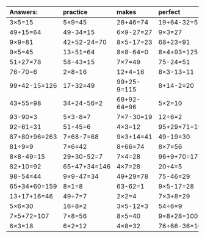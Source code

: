 | Answers: | practice | makes | perfect | ! |
| :--- | :--- | :--- | :--- | :--- |
| 3×5=15 | 5×9=45 | 28+46=74 | 19+64-32=51 | 62+8=70 | 
| 49+15=64 | 49-34=15 | 6×9-27=27 | 9×3=27 | 8×4=32 | 
| 9×9=81 | 42+52-24=70 | 8×5-17=23 | 68+23=91 | 7×7+24=73 | 
| 9×5=45 | 13+51=64 | 8×8-64=0 | 8×4+93=125 | 7×1=7 | 
| 51+27=78 | 58-43=15 | 7×7=49 | 75-24=51 | 33+98-97=34 | 
| 76-70=6 | 2×8=16 | 12+4=16 | 8×3-13=11 | 42+7=49 | 
| 99+42-15=126 | 17+32=49 | 99+25-9=115 | 8+14-2=20 | 53-52=1 | 
| 43+55=98 | 34+24-56=2 | 68+92-64=96 | 5×2=10 | 90-81=9 | 
| 93-90=3 | 5×3-8=7 | 7×7-30=19 | 12÷6=2 | 68-66=2 | 
| 92-61=31 | 51-45=6 | 4×3=12 | 95+29+71=195 | 82-12=70 | 
| 87+80+96=263 | 7+68-7=68 | 9×3+14=41 | 49-19=30 | 2×3=6 | 
| 81÷9=9 | 7×6=42 | 8+66=74 | 8×7=56 | 19+39=58 | 
| 8×8-49=15 | 29+30-52=7 | 7×4=28 | 96+9+70=175 | 62-48=14 | 
| 82+10=92 | 65+47+34=146 | 4×7=28 | 20÷4=5 | 12÷2=6 | 
| 98-54=44 | 9×9-47=34 | 49+29=78 | 75-46=29 | 94-85=9 | 
| 65+34+60=159 | 8×1=8 | 63-62=1 | 9×5-17=28 | 4×4=16 | 
| 13+17+16=46 | 49÷7=7 | 2×2=4 | 7×3+8=29 | 41-2=39 | 
| 5×6=30 | 16÷8=2 | 3×5-12=3 | 54÷6=9 | 4×5=20 | 
| 7×5+72=107 | 7×8=56 | 8×5=40 | 9×8+28=100 | 56÷8=7 | 
| 6×3=18 | 6×2=12 | 4×8=32 | 76+66-36=106 | 35+20+49=104 | 
